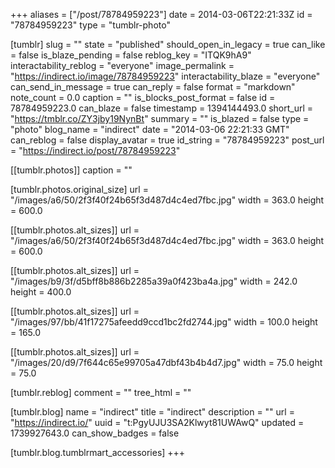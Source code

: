+++
aliases = ["/post/78784959223"]
date = 2014-03-06T22:21:33Z
id = "78784959223"
type = "tumblr-photo"

[tumblr]
slug = ""
state = "published"
should_open_in_legacy = true
can_like = false
is_blaze_pending = false
reblog_key = "ITQK9hA9"
interactability_reblog = "everyone"
image_permalink = "https://indirect.io/image/78784959223"
interactability_blaze = "everyone"
can_send_in_message = true
can_reply = false
format = "markdown"
note_count = 0.0
caption = ""
is_blocks_post_format = false
id = 78784959223.0
can_blaze = false
timestamp = 1394144493.0
short_url = "https://tmblr.co/ZY3jby19NynBt"
summary = ""
is_blazed = false
type = "photo"
blog_name = "indirect"
date = "2014-03-06 22:21:33 GMT"
can_reblog = false
display_avatar = true
id_string = "78784959223"
post_url = "https://indirect.io/post/78784959223"

[[tumblr.photos]]
caption = ""

[tumblr.photos.original_size]
url = "/images/a6/50/2f3f40f24b65f3d487d4c4ed7fbc.jpg"
width = 363.0
height = 600.0

[[tumblr.photos.alt_sizes]]
url = "/images/a6/50/2f3f40f24b65f3d487d4c4ed7fbc.jpg"
width = 363.0
height = 600.0

[[tumblr.photos.alt_sizes]]
url = "/images/b9/3f/d5bff8b886b2285a39a0f423ba4a.jpg"
width = 242.0
height = 400.0

[[tumblr.photos.alt_sizes]]
url = "/images/97/bb/41f17275afeedd9ccd1bc2fd2744.jpg"
width = 100.0
height = 165.0

[[tumblr.photos.alt_sizes]]
url = "/images/20/d9/7f644c65e99705a47dbf43b4b4d7.jpg"
width = 75.0
height = 75.0

[tumblr.reblog]
comment = ""
tree_html = ""

[tumblr.blog]
name = "indirect"
title = "indirect"
description = ""
url = "https://indirect.io/"
uuid = "t:PgyUJU3SA2Klwyt81UWAwQ"
updated = 1739927643.0
can_show_badges = false

[tumblr.blog.tumblrmart_accessories]
+++
